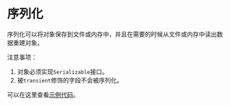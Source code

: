 # 序列化

序列化可以将对象保存到文件或内存中，并且在需要的时候从文件或内存中读出数据重建对象。

注意事项：

1. 对象必须实现`Serializable`接口。
2. 被`transient`修饰的字段不会被序列化。

可以在这里查看[示例代码](https://github.com/pojozhang/playground/blob/master/solutions/java/src/test/java/playground/interview/SerializationTest.java)。